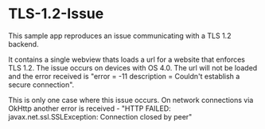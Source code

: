 # TLS-1.2-Issue
This sample app reproduces an issue communicating with a TLS 1.2 backend.

It contains a single webview thats loads a url for a website that enforces TLS 1.2. 
The issue occurs on devices with OS 4.0.
The url will not be loaded and the error received is "error = -11 description = Couldn't establish a secure connection".

This is only one case where this issue occurs. 
On network connections via OkHttp another error is received - "HTTP FAILED: javax.net.ssl.SSLException: Connection closed by peer"
